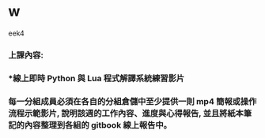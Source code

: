 # week4

### 上課內容:

### \*線上即時 Python 與 Lua 程式解譯系統練習影片

### 每一分組成員必須在各自的分組倉儲中至少提供一則 mp4 簡報或操作流程示範影片, 說明該週的工作內容、進度與心得報告, 並且將紙本筆記的內容整理到各組的 gitbook 線上報告中。



